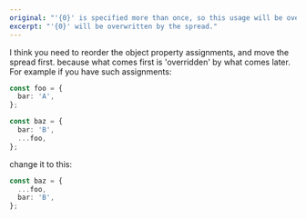 ```yaml
---
original: "'{0}' is specified more than once, so this usage will be overwritten."
excerpt: "'{0}' will be overwritten by the spread."
---
```


I think you need to reorder the object property assignments, and move the spread first. because what comes first is 'overridden' by what comes later. For example if you have such assignments:

```ts
const foo = {
  bar: 'A',
};

const baz = {
  bar: 'B',
  ...foo,
};
```

change it to this:

```ts
const baz = {
  ...foo,
  bar: 'B',
};
```
